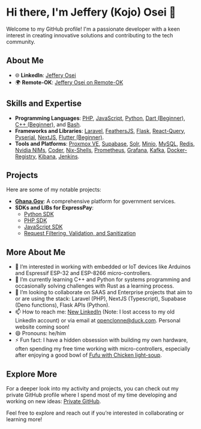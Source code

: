 # Hi there, I'm Jeffery (Kojo) Osei 👋

Welcome to my GitHub profile! I'm a passionate developer with a keen interest in creating innovative solutions and contributing to the tech community.

## About Me

- 🌐 **LinkedIn**: [Jeffery Osei](https://www.linkedin.com/in/kojo-jeffery/)
- 🌍 **Remote-OK**: [Jeffery Osei on Remote-OK](https://remoteok.com/@kojojeffery)

## Skills and Expertise

- **Programming Languages**: [PHP](https://www.php.net/), [JavaScript](https://developer.mozilla.org/en-US/docs/Web/JavaScript), [Python](https://www.python.org/), [Dart (Beginner)](https://dart.dev/), [C++ (Beginner)](https://isocpp.org/), and [Bash](https://stackoverflow.com/questions/28693737/is-bash-a-programming-language#28693815).
- **Frameworks and Libraries**: [Laravel](https://laravel.com/), [FeathersJS](https://feathersjs.com/), [Flask](https://flask.palletsprojects.com/en/3.0.x/), [React-Query](https://tanstack.com/query/latest/docs/framework/react/overview), [Pyserial](https://pyserial.readthedocs.io/en/latest/pyserial.html), [NextJS](https://nextjs.org/), [Flutter (Beginner)](https://flutter.dev/).
- **Tools and Platforms**: [Proxmox VE](https://www.proxmox.com/en/proxmox-virtual-environment/overview), [Supabase](https://github.com/clonne101/supabase), [Solr](https://github.com/clonne101/solr), [Minio]([https://github.com/clonne101/minio), [MySQL](https://github.com/clonne101/mysql), [Redis](https://github.com/clonne101/redis), [Nvidia NIMs](https://build.nvidia.com/meta/llama3-8b), [Coder](https://github.com/clonne101/coder), [Nix-Shells](https://nix.dev/tutorials/first-steps/declarative-shell#declarative-reproducible-envs), [Prometheus](https://github.com/clonne101/prometheus), [Grafana](https://github.com/clonne101/grafana), [Kafka](https://github.com/clonne101/kafka), [Docker-Registry](https://github.com/clonne101/registry), [Kibana](https://github.com/clonne101/kibana), [Jenkins](https://github.com/clonne101/jenkins).

## Projects

Here are some of my notable projects:

- **[Ghana.Gov](https://www.ghana.gov.gh/)**: A comprehensive platform for government services.
- **SDKs and LIBs for ExpressPay**:
  - [Python SDK](https://pypi.org/project/expresspay-python-sdk/)
  - [PHP SDK](https://packagist.org/packages/expresspaygh/exp-php-sdk)
  - [JavaScript SDK](https://github.com/expresspaygh/expresspay-js-sdk)
  - [Request Filtering, Validation, and Sanitization](https://github.com/expresspaygh/refine)

## More About Me

- 👀 I’m interested in working with embedded or IoT devices like Arduinos and Espressif ESP-32 and ESP-8266 micro-controllers.
- 🌱 I’m currently learning C++ and Python for systems programming and occasionally solving challenges with Rust as a learning process.
- 💞️ I’m looking to collaborate on SAAS and Enterprise projects that aim to or are using the stack: Laravel (PHP), NextJS (Typescript), Supabase (Deno functions), Flask APIs (Python).
- 📫 How to reach me: [New LinkedIn](https://www.linkedin.com/in/kojo-jeffery/) (Note: I lost access to my old LinkedIn account) or via email at openclonne@duck.com. Personal website coming soon!
- 😄 Pronouns: he/him
- ⚡ Fun fact: I have a hidden obsession with building my own hardware, often spending my free time working with micro-controllers, especially after enjoying a good bowl of [Fufu with Chicken light-soup](https://eatwellabi.com/ghana-chicken-light-soup/).

## Explore More

For a deeper look into my activity and projects, you can check out my private GitHub profile where I spend most of my time developing and working on new ideas: [Private GitHub](https://github.com/kojo-jeffery).

Feel free to explore and reach out if you’re interested in collaborating or learning more!

